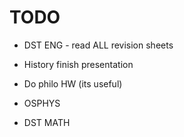 # TODO

- DST ENG - read ALL revision sheets
- History finish presentation
- Do philo HW (its useful)

- OSPHYS
- DST MATH